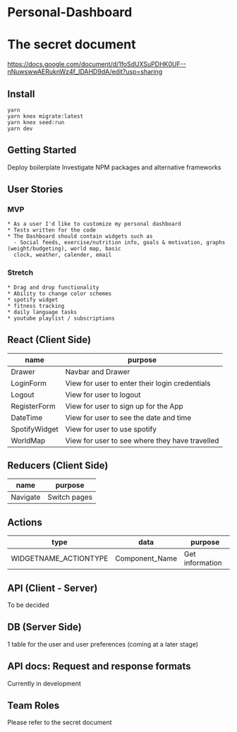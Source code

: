 # Personal-Dashboard

# The secret document 
https://docs.google.com/document/d/1foSdUXSuPDHK0UF--nNuwswwAERuknWz4f_IDAHD9dA/edit?usp=sharing

## Install

```
yarn
yarn knex migrate:latest
yarn knex seed:run
yarn dev
```

## Getting Started
  Deploy boilerplate 
  Investigate NPM packages and alternative frameworks
  
## User Stories

### MVP

    * As a user I'd like to customize my personal dashboard
    * Tests written for the code
    * The Dashboard should contain widgets such as
      - Social feeds, exercise/nutrition info, goals & motivation, graphs (weight/budgeting), world map, basic 
      clock, weather, calender, email
    

### Stretch

    * Drag and drop functionality
    * Ability to change color schemes
    * spotify widget
    * fitness tracking
    * daily language tasks
    * youtube playlist / subscriptions

## React (Client Side)
  | name | purpose |
  | --- | --- |
  | Drawer | Navbar and Drawer | 
  | LoginForm | View for user to enter their login credentials| 
  | Logout |View for user to logout | 
  | RegisterForm | View for user to sign up for the App | 
  | DateTime | View for user to see the date and time | 
  | SpotifyWidget | View for user to use spotify | 
  | WorldMap | View for user to see where they have travelled | 
  
  
  
## Reducers (Client Side)

  | name | purpose |
  | --- | --- |
  | Navigate | Switch pages |
  
## Actions

 | type | data | purpose |
 | --- | --- | --- |
 | WIDGETNAME_ACTIONTYPE| Component_Name | Get information |
 
 ## API (Client - Server)
 
 To be decided
 
 ## DB (Server Side)
 1 table for the user and user preferences (coming at a later stage)
 
## API docs: Request and response formats
Currently in development

## Team Roles

Please refer to the secret document
